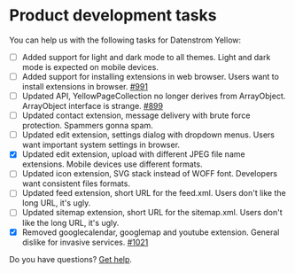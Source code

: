# Product development tasks

You can help us with the following tasks for Datenstrom Yellow:

- [ ] Added support for light and dark mode to all themes. Light and dark mode is expected on mobile devices.
- [ ] Added support for installing extensions in web browser. Users want to install extensions in browser. [#991](https://github.com/datenstrom/community/discussions/991)
- [ ] Updated API, YellowPageCollection no longer derives from ArrayObject.  ArrayObject interface is strange. [#899](https://github.com/datenstrom/community/discussions/899)
- [ ] Updated contact extension, message delivery with brute force protection.  Spammers gonna spam.
- [ ] Updated edit extension, settings dialog with dropdown menus. Users want important system settings in browser.
- [x] Updated edit extension, upload with different JPEG file name extensions. Mobile devices use different formats. 
- [ ] Updated icon extension, SVG stack instead of WOFF font. Developers want consistent files formats.
- [ ] Updated feed extension, short URL for the feed.xml. Users don't like the long URL, it's ugly. 
- [ ] Updated sitemap extension, short URL for the sitemap.xml. Users don't like the long URL, it's ugly. 
- [x] Removed googlecalendar, googlemap and youtube extension. General dislike for invasive services. [#1021](https://github.com/datenstrom/community/discussions/1021)

Do you have questions? [Get help](https://datenstrom.se/yellow/help/).
